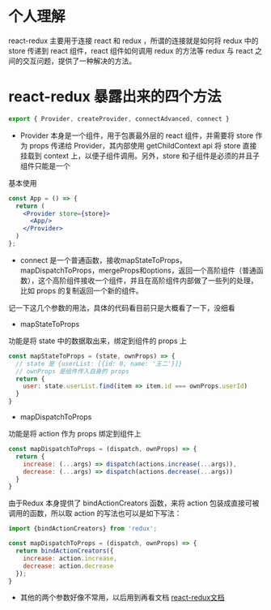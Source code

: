 # 个人理解

react-redux 主要用于连接 react 和 redux ，所谓的连接就是如何将 redux 中的 store 传递到 react 组件，react 组件如何调用 redux 的方法等 redux 与 react 之间的交互问题，提供了一种解决的方法。

# react-redux 暴露出来的四个方法

~~~js
export { Provider, createProvider, connectAdvanced, connect }
~~~

* Provider 
本身是一个组件，用于包裹最外层的 react 组件，并需要将 store 作为 props 传递给 Provider，其内部使用 getChildContext api 将 store 直接挂载到 context 上，以便子组件调用。另外，store 和子组件是必须的并且子组件只能是一个

基本使用

~~~jsx
const App = () => {
  return (
    <Provider store={store}>
      <App/>
    </Provider>
  )
};
~~~

* connect 
是一个普通函数，接收mapStateToProps，mapDispatchToProps，mergeProps和options，返回一个高阶组件（普通函数），这个高阶组件接收一个组件，并且在高阶组件内部做了一些列的处理，比如 props 的复制返回一个新的组件。

记一下这几个参数的用法，具体的代码看目前只是大概看了一下，没细看

* mapStateToProps

功能是将 state 中的数据取出来，绑定到组件的 props 上

~~~jsx
const mapStateToProps = (state, ownProps) => {
  // state 是 {userList: [{id: 0, name: '王二'}]}
  // ownProps 是组件传入自身的 props
  return {
    user: state.userList.find(item => item.id === ownProps.userId) 
  }
}
~~~

* mapDispatchToProps 

功能是将 action 作为 props 绑定到组件上

~~~jsx
const mapDispatchToProps = (dispatch, ownProps) => {
  return {
    increase: (...args) => dispatch(actions.increase(...args)),
    decrease: (...args) => dispatch(actions.decrease(...args))
  }
}
~~~

由于Redux 本身提供了 bindActionCreators 函数，来将 action 包装成直接可被调用的函数，所以取 action 的写法也可以是如下写法：

~~~jsx
import {bindActionCreators} from 'redux';

const mapDispatchToProps = (dispatch, ownProps) => {
  return bindActionCreators({
    increase: action.increase,
    decrease: action.decrease
  });
}
~~~

* 其他的两个参数好像不常用，以后用到再看文档 [react-redux文档](https://github.com/reduxjs/react-redux/blob/master/docs/api.md#api)
